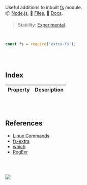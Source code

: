 Useful additions to inbuilt [fs] module.<br>
📦 [Node.js](https://www.npmjs.com/package/extra-fs),
📜 [Files](https://unpkg.com/extra-fs/),
📰 [Docs](https://nodef.github.io/extra-fs/).

> Stability: [Experimental](https://www.youtube.com/watch?v=L1j93RnIxEo).

<br>

```javascript
const fs = require('extra-fs');
```

<br>
<br>


## Index

| Property | Description |
|  ----  |  ----  |

<br>
<br>

## References

- [Linux Commands](https://www.geeksforgeeks.org/linux-commands/)
- [fs-extra](https://www.npmjs.com/package/fs-extra)
- [which](https://www.npmjs.com/package/which)
- [RegExr](https://regexr.com)

<br>
<br>

[![](https://img.youtube.com/vi/KqqxIP3mUw4/maxresdefault.jpg)](https://www.youtube.com/watch?v=KqqxIP3mUw4)


[fs]: https://nodejs.org/api/fs.html
